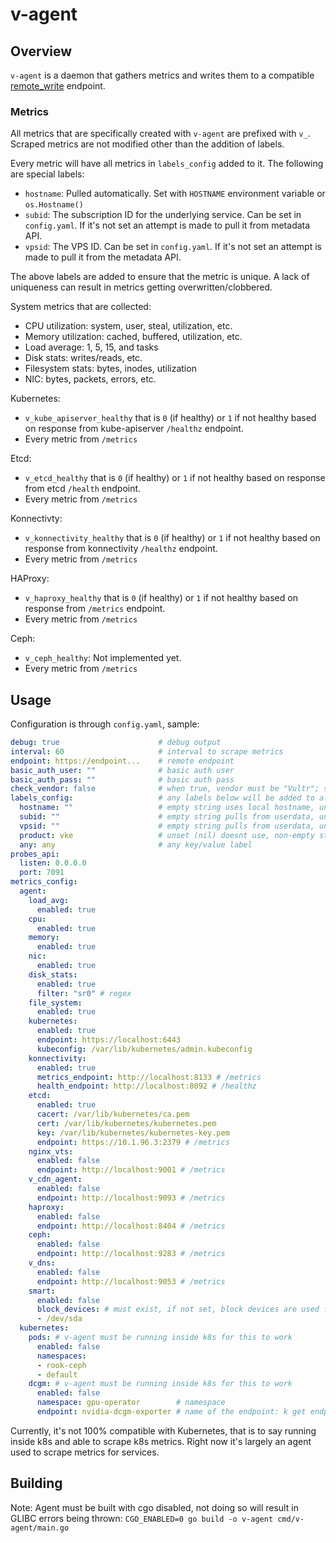 # v-agent

## Overview
`v-agent` is a daemon that gathers metrics and writes them to a compatible [remote_write](https://prometheus.io/docs/specs/remote_write_spec/) endpoint.

### Metrics
All metrics that are specifically created with `v-agent` are prefixed with `v_`. Scraped metrics are not modified other than the addition of labels.

Every metric will have all metrics in `labels_config` added to it. The following are special labels:
- `hostname`: Pulled automatically. Set with `HOSTNAME` environment variable or `os.Hostname()`
- `subid`: The subscription ID for the underlying service. Can be set in `config.yaml`. If it's not set an attempt is made to pull it from metadata API.
- `vpsid`: The VPS ID. Can be set in `config.yaml`. If it's not set an attempt is made to pull it from the metadata API.

The above labels are added to ensure that the metric is unique. A lack of uniqueness can result in metrics getting overwritten/clobbered.

System metrics that are collected:
- CPU utilization: system, user, steal, utilization, etc.
- Memory utilization: cached, buffered, utilization, etc.
- Load average: 1, 5, 15, and tasks
- Disk stats: writes/reads, etc.
- Filesystem stats: bytes, inodes, utilization
- NIC: bytes, packets, errors, etc.

Kubernetes:
- `v_kube_apiserver_healthy` that is `0` (if healthy) or `1` if not healthy based on response from kube-apiserver `/healthz` endpoint.
- Every metric from `/metrics`

Etcd:
- `v_etcd_healthy` that is `0` (if healthy) or `1` if not healthy based on response from etcd `/health` endpoint.
- Every metric from `/metrics`

Konnectivty:
- `v_konnectivity_healthy` that is `0` (if healthy) or `1` if not healthy based on response from konnectivity `/healthz` endpoint.
- Every metric from `/metrics`

HAProxy:
- `v_haproxy_healthy` that is `0` (if healthy) or `1` if not healthy based on response from `/metrics` endpoint.
- Every metric from `/metrics`

Ceph:
- `v_ceph_healthy`: Not implemented yet.
- Every metric from `/metrics`

## Usage
Configuration is through `config.yaml`, sample:

```yaml
debug: true                      # debug output
interval: 60                     # interval to scrape metrics
endpoint: https://endpoint...    # remote endpoint
basic_auth_user: ""              # basic auth user
basic_auth_pass: ""              # basic auth pass
check_vendor: false              # when true, vendor must be "Vultr"; set to false otherwise
labels_config:                   # any labels below will be added to all metrics
  hostname: ""                   # empty string uses local hostname, unset (nil) doesnt use, non-empty string uses specified label
  subid: ""                      # empty string pulls from userdata, unset (nil) doesnt use, non-empty string uses specified label
  vpsid: ""                      # empty string pulls from userdata, unset (nil) doesnt use, non-empty string uses specified label
  product: vke                   # unset (nil) doesnt use, non-empty string uses specified label. Note: This label is used to determine subid for vke/vlb/vfs
  any: any                       # any key/value label
probes_api:
  listen: 0.0.0.0
  port: 7091
metrics_config:
  agent:
    load_avg:
      enabled: true
    cpu:
      enabled: true
    memory:
      enabled: true
    nic:
      enabled: true
    disk_stats:
      enabled: true
      filter: "sr0" # regex
    file_system:
      enabled: true
    kubernetes:
      enabled: true
      endpoint: https://localhost:6443
      kubeconfig: /var/lib/kubernetes/admin.kubeconfig
    konnectivity:
      enabled: true
      metrics_endpoint: http://localhost:8133 # /metrics
      health_endpoint: http://localhost:8092 # /healthz
    etcd:
      enabled: true
      cacert: /var/lib/kubernetes/ca.pem
      cert: /var/lib/kubernetes/kubernetes.pem
      key: /var/lib/kubernetes/kubernetes-key.pem
      endpoint: https://10.1.96.3:2379 # /metrics
    nginx_vts:
      enabled: false
      endpoint: http://localhost:9001 # /metrics
    v_cdn_agent:
      enabled: false
      endpoint: http://localhost:9093 # /metrics
    haproxy:
      enabled: false
      endpoint: http://localhost:8404 # /metrics
    ceph:
      enabled: false
      endpoint: http://localhost:9283 # /metrics
    v_dns:
      enabled: false
      endpoint: http://localhost:9053 # /metrics
    smart:
      enabled: false
      block_devices: # must exist, if not set, block devices are used from /sys/block/ (except for dmX and loopX)
      - /dev/sda
  kubernetes:
    pods: # v-agent must be running inside k8s for this to work
      enabled: false
      namespaces:
      - rook-ceph
      - default
    dcgm: # v-agent must be running inside k8s for this to work
      enabled: false
      namespace: gpu-operator        # namespace
      endpoint: nvidia-dcgm-exporter # name of the endpoint: k get endpoints
```

Currently, it's not 100% compatible with Kubernetes, that is to say running inside k8s and able to scrape k8s metrics. Right now it's largely an agent used to scrape metrics for services.

## Building
Note: Agent must be built with cgo disabled, not doing so will result in GLIBC errors being thrown: `CGO_ENABLED=0 go build -o v-agent cmd/v-agent/main.go`